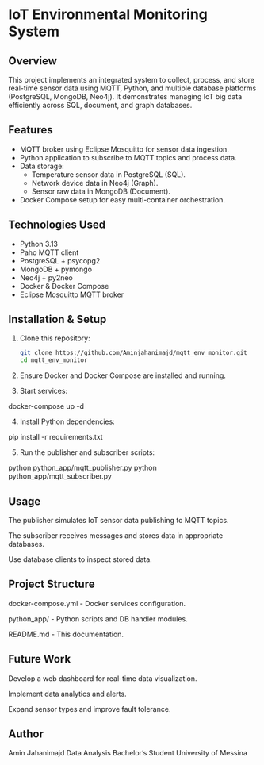 # IoT Environmental Monitoring System

## Overview

This project implements an integrated system to collect, process, and store real-time sensor data using MQTT, Python, and multiple database platforms (PostgreSQL, MongoDB, Neo4j). It demonstrates managing IoT big data efficiently across SQL, document, and graph databases.

## Features

- MQTT broker using Eclipse Mosquitto for sensor data ingestion.
- Python application to subscribe to MQTT topics and process data.
- Data storage:
  - Temperature sensor data in PostgreSQL (SQL).
  - Network device data in Neo4j (Graph).
  - Sensor raw data in MongoDB (Document).
- Docker Compose setup for easy multi-container orchestration.

## Technologies Used

- Python 3.13
- Paho MQTT client
- PostgreSQL + psycopg2
- MongoDB + pymongo
- Neo4j + py2neo
- Docker & Docker Compose
- Eclipse Mosquitto MQTT broker

## Installation & Setup

1. Clone this repository:
   ```bash
   git clone https://github.com/Aminjahanimajd/mqtt_env_monitor.git
   cd mqtt_env_monitor

2. Ensure Docker and Docker Compose are installed and running.

3. Start services:

docker-compose up -d

4. Install Python dependencies:

pip install -r requirements.txt

5. Run the publisher and subscriber scripts:

python python_app/mqtt_publisher.py
python python_app/mqtt_subscriber.py

## Usage

The publisher simulates IoT sensor data publishing to MQTT topics.

The subscriber receives messages and stores data in appropriate databases.

Use database clients to inspect stored data.

## Project Structure

docker-compose.yml - Docker services configuration.

python_app/ - Python scripts and DB handler modules.

README.md - This documentation.

## Future Work

Develop a web dashboard for real-time data visualization.

Implement data analytics and alerts.

Expand sensor types and improve fault tolerance.

## Author
Amin Jahanimajd
Data Analysis Bachelor’s Student
University of Messina
